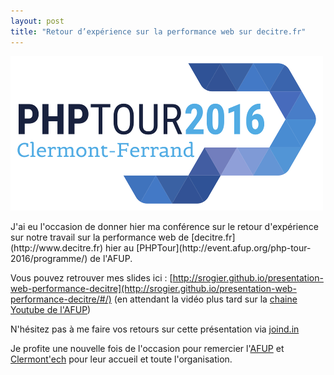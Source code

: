 ```yaml
---
layout: post
title: "Retour d’expérience sur la performance web sur decitre.fr"
---
```


<p class="image-container">
<img src="/assets/posts/phptour-performance-web/logo-phptour.png" alt="PHPTour 2016 - AFUP - Clermont Ferrand"/>
</p>
J'ai eu l'occasion de donner hier ma conférence sur le retour d'expérience sur notre travail sur la performance web de [decitre.fr](http://www.decitre.fr) hier au [PHPTour](http://event.afup.org/php-tour-2016/programme/) de l'AFUP.

Vous pouvez retrouver mes slides ici : [http://srogier.github.io/presentation-web-performance-decitre](http://srogier.github.io/presentation-web-performance-decitre/#/) (en attendant la vidéo plus tard sur la [chaine Youtube de l'AFUP](https://www.youtube.com/user/afupPHP))

N'hésitez pas à me faire vos retours sur cette présentation via [joind.in](https://joind.in/talk/6f757) 

Je profite une nouvelle fois de l'occasion pour remercier l'[AFUP](http://afup.org/) et [Clermont'ech](http://clermontech.org/) pour leur accueil et toute l'organisation.


